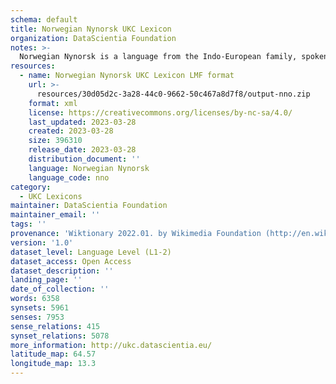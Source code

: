 ```yaml
---
schema: default
title: Norwegian Nynorsk UKC Lexicon
organization: DataScientia Foundation
notes: >-
  Norwegian Nynorsk is a language from the Indo-European family, spoken in Eurasia. The UKC Lexicon of Norwegian Nynorsk is represented as a lexico-semantic network. It consists of words, word senses, synsets, as well as sense-level and synset-level relationships.
resources:
  - name: Norwegian Nynorsk UKC Lexicon LMF format
    url: >-
      resources/30d05d2c-3a28-44c0-9662-50c467a8d7f8/output-nno.zip
    format: xml
    license: https://creativecommons.org/licenses/by-nc-sa/4.0/
    last_updated: 2023-03-28
    created: 2023-03-28
    size: 396310
    release_date: 2023-03-28
    distribution_document: ''
    language: Norwegian Nynorsk
    language_code: nno
category:
  - UKC Lexicons
maintainer: DataScientia Foundation
maintainer_email: ''
tags: ''
provenance: 'Wiktionary 2022.01. by Wikimedia Foundation (http://en.wiktionary.org); CogNet 2.1 by Khuyagbaatar Batsuren, National University of Mongolia (http://cognet.ukc.disi.unitn.it); KinDiv: Kinship Diversity 1.0 by Temuulen Khishigsuren (http://ukc.disi.unitn.it/index.php/kinship/); UniMet: Universal Metonymy 1.0 by Temuulen Khishigsuren and Gábor Bella (http://ukc.disi.unitn.it/index.php/metonymy/); MorphyNet 2.0 by Gábor Bella and Khuyagbaatar Batsuren (http://ukc.disi.unitn.it/index.php/morphynet/); Antonymy 1.0 by Gábor Bella (http://ukc.datascientia.eu); Norwegian Wordnet - Nynorsk 1.1.0 by National Library of Norway (https://www.nb.no/sprakbanken/en/resource-catalogue/oai-nb-no-sbr-7/); Open Multilingual Wordnet 1.4 by Francis Bond, Division of Linguistics and Multilingual Studies, Nanyang Technological University (http://compling.hss.ntu.edu.sg/omw/); Princeton WordNet 2.1 by Princeton University (https://wordnet.princeton.edu)'
version: '1.0'
dataset_level: Language Level (L1-2)
dataset_access: Open Access
dataset_description: ''
landing_page: ''
date_of_collection: ''
words: 6358
synsets: 5961
senses: 7953
sense_relations: 415
synset_relations: 5078
more_information: http://ukc.datascientia.eu/
latitude_map: 64.57
longitude_map: 13.3
---
```

